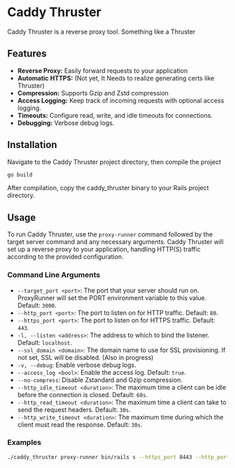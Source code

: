# Caddy Thruster

Caddy Thruster is a reverse proxy tool. Something like a Thruster

## Features

- **Reverse Proxy:** Easily forward requests to your application
- **Automatic HTTPS:** (Not yet, It Needs to realize generating certs like Thruster)
- **Compression:** Supports Gzip and Zstd compression
- **Access Logging:** Keep track of incoming requests with optional access logging.
- **Timeouts:** Configure read, write, and idle timeouts for connections.
- **Debugging:** Verbose debug logs.

## Installation

Navigate to the Caddy Thruster project directory, then compile the project

```bash
go build
```

After compilation, copy the caddy_thruster binary to your Rails project directory.

## Usage

To run Caddy Thruster, use the `proxy-runner` command followed by the target server command and any necessary arguments. Caddy Thruster will set up a reverse proxy to your application, handling HTTP(S) traffic according to the provided configuration.

### Command Line Arguments

- `--target_port <port>`: The port that your server should run on.  ProxyRunner will set the PORT environment variable to this value. Default: `3000`.
- `--http_port <port>`: The port to listen on for HTTP traffic. Default: `80`.
- `--https_port <port>`: The port to listen on for HTTPS traffic. Default: `443`.
- `-l, --listen <address>`: The address to which to bind the listener. Default: `localhost`.
- `--ssl_domain <domain>`: The domain name to use for SSL provisioning. If not set, SSL will be disabled. (Also in progress)
- `-v, --debug`: Enable verbose debug logs.
- `--access_log <bool>`: Enable the access log. Default: `true`.
- `--no-compress`: Disable Zstandard and Gzip compression.
- `--http_idle_timeout <duration>`: The maximum time a client can be idle before the connection is closed. Default: `60s`.
- `--http_read_timeout <duration>`: The maximum time a client can take to send the request headers. Default: `30s`.
- `--http_write_timeout <duration>`: The maximum time during which the client must read the response. Default: `30s`.

### Examples

```bash
./caddy_thruster proxy-runner bin/rails s --https_port 8443 --http_port 8012 --target_port 3001 
```
